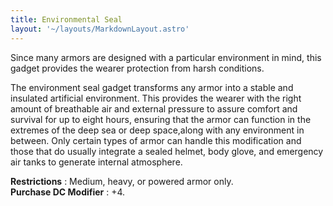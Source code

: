 ```yaml
---
title: Environmental Seal
layout: '~/layouts/MarkdownLayout.astro'
---
```

Since many armors are designed with a particular environment in mind, this
gadget provides the wearer protection from harsh conditions.

The environment seal gadget transforms any armor into a stable and insulated
artificial environment. This provides the wearer with the right amount of
breathable air and external pressure to assure comfort and survival for up to
eight hours, ensuring that the armor can function in the extremes of the deep
sea or deep space,along with any environment in between. Only certain types of
armor can handle this modification and those that do usually integrate a
sealed helmet, body glove, and emergency air tanks to generate internal
atmosphere.

**Restrictions** : Medium, heavy, or powered armor only.  
**Purchase DC Modifier** : +4.

